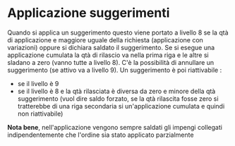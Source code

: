 # Applicazione suggerimenti
Quando si applica un suggerimento questo viene portato a livello 8 se la qtà di applicazione e maggiore uguale della richiesta (applicazione con variazioni) oppure si dichiara saldato il suggerimento. Se si esegue una applicazione cumulata la qtà di rilascio va nella prima riga e le altre si sladano a zero (vanno tutte a livello 8). C'è la possibilità di annullare un suggerimento (se attivo va a livello 9).
Un suggerimento è poi riattivabile : 
 * se il livello è 9
 * se il livello è 8 e la qtà rilasciata è diversa da zero e minore della qtà suggerimento (vuol dire saldo forzato, se la qtà rilascita fosse zero si tratterebbe di una riga secondaria si un'applicazione cumulata e quindi non riattivabile)

**Nota bene**, nell'applicazione vengono sempre saldati gli impengi collegati indipendentemente che l'ordine sia stato applicato parzialmente
